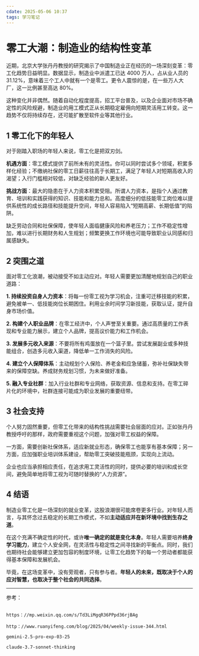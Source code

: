 ```yaml
---
cdate: 2025-05-06 10:37
tags: 学习笔记 
---
```


# 零工大潮：制造业的结构性变革

近期，北京大学张丹丹教授的研究揭示了中国制造业正在经历的一场深刻变革：零工化趋势日益明显。数据显示，制造业中派遣工已达 4000 万人，占从业人员的 31.12%，意味着三个工人中就有一个是零工。更令人震惊的是，在一些万人大厂，这一比例甚至高达 80%。

这种变化并非偶然。随着自动化程度提高，招工平台普及，以及企业面对市场不确定性的风险规避，制造业的用工模式正从长期稳定雇佣向短期灵活用工转变。这一趋势不仅将持续存在，还可能扩散至软件业等其他行业。

## 1 零工化下的年轻人

对于刚踏入职场的年轻人来说，零工化是把双刃剑。

**机遇方面**：零工模式提供了前所未有的灵活性。你可以同时尝试多个领域，积累多样化经验；不缴纳社保的零工日薪往往高于长期工，满足了年轻人对短期高收入的渴望；入行门槛相对较低，对缺乏经验的新人更友好。

**挑战方面**：最大的隐患在于人力资本积累受阻。所谓人力资本，是指个人通过教育、培训和实践获得的知识、技能和能力总和。高度细分的低技能零工岗位难以提供系统性的成长路径和技能提升空间，年轻人容易陷入“短期高薪、长期低值”的陷阱。

缺乏劳动合同和社保保障，使年轻人面临健康风险和养老压力；工作不稳定性增加，难以进行长期财务和人生规划；频繁更换工作环境也可能导致职业认同感和归属感缺失。

## 2 突围之道

面对零工化浪潮，被动接受不如主动应对。年轻人需要更加清醒地规划自己的职业道路：

**1. 持续投资自身人力资本**：将每一份零工视为学习机会，注重可迁移技能的积累，避免被单一、低技能岗位长期困住。利用业余时间学习新技能，获取认证，提升自身市场价值。

**2. 构建个人职业品牌**：在零工经济中，个人声誉至关重要。通过高质量的工作表现和专业能力展示，建立个人品牌，提高议价能力和工作机会。

**3. 发展多元收入来源**：不要将所有鸡蛋放在一个篮子里。尝试发展副业或多种技能组合，创造多元收入渠道，降低单一工作消失的风险。

**4. 建立个人保障体系**：主动规划个人保险、养老金和应急储蓄，弥补社保缺失带来的保障空缺。养成财务规划习惯，为未来做好准备。

**5. 融入专业社群**：加入行业社群和专业网络，获取资源、信息和支持。在零工碎片化的环境中，社群连接可能成为职业发展的重要纽带。

## 3 社会支持

个人努力固然重要，但零工化带来的结构性挑战需要社会层面的应对。正如张丹丹教授呼吁的那样，政府需要重视这个问题，加强对零工权益的保障。

一方面，需要创新社保体系，适应新就业形态，确保零工也能享有基本保障；另一方面，应加强职业培训体系建设，帮助零工突破技能瓶颈，实现向上流动。

企业也应当承担相应责任，在追求用工灵活性的同时，提供必要的培训和成长空间，避免简单地将零工视为可随时替换的“人力资源”。

## 4 结语

制造业零工化是一场深刻的就业变革，这股浪潮很可能席卷更多行业。对年轻人而言，与其怀念过去稳定的长期工作模式，不如**主动适应并在新环境中找到生存之道**。

在这个充满不确定性的时代，或许**唯一确定的就是变化本身**。年轻人需要培养**终身学习能力**，建立个人安全网，在灵活性与稳定性之间寻找新的平衡点。同时，我们也期待社会能够建立更加包容的制度环境，让零工化趋势下的每一个劳动者都能获得基本保障和发展机会。

毕竟，在这场变革中，没有旁观者，只有参与者。**年轻人的未来，既取决于个人的应对智慧，也取决于整个社会的共同选择**。

---

参考：

```

https：//mp.weixin.qq.com/s/Td3LiMgqR36PPpd36rjBAg

http：//www.ruanyifeng.com/blog/2025/04/weekly-issue-344.html

gemini-2.5-pro-exp-03-25

claude-3.7-sonnet-thinking

```